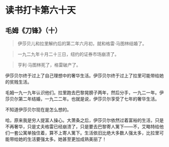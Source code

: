 # 读书打卡第六十天

## 毛姆《刀锋》（十）

> 伊莎贝儿和拉里解约后的第二年六月初，就和格雷·马图林结婚了。

> 一九二九年十月二十三日，纽约的证券市场崩溃了。

> 亨利·马图林死了，格雷破产了。

伊莎贝尔终于过上了自己理想中的奢华生活。伊莎贝尔终于过上了拉里可能带给她的贫贱生活。

毛姆一九一九年认识他们。拉里跑去巴黎晃膀子两年，然后分手，一九二一年。伊莎贝尔第二年结婚，一九二二年。也就是说，伊莎贝尔享受了七年的奢华生活。

不知道伊莎贝尔现在是怎么想的。

哈，原来我是穷人提富人操心。大萧条之后，伊莎贝尔依然过着富裕的生活，只是不再奢华，只是丈夫格雷已经崩溃了，只是要去巴黎寄人篱下——不，艾略特给他们一套公寓单独住着，算不上寄人篱下。生活依旧比绝大多数人强太多，比拉里可能带给她的生活要强太多。她甚至更加成熟美丽了！
